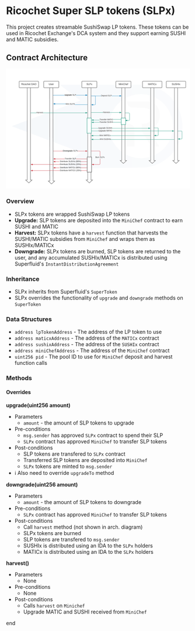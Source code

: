 # Ricochet Super SLP tokens (SLPx)
This project creates streamable SushiSwap LP tokens. These tokens can be used in Ricochet Exchange's DCA system and they support earning SUSHI and MATIC subsidies.

## Contract Architecture
![alt text](./images/architecture.png)

### Overview
* SLPx tokens are wrapped SushiSwap LP tokens
* **Upgrade:** SLP tokens are deposited into the `MiniChef` contract to earn SUSHI and MATIC
* **Harvest:** SLPx tokens have a `harvest` function that harvests the SUSHI/MATIC subsidies from `MiniChef` and wraps them as SUSHIx/MATICx
* **Downgrade:** SLPx tokens are burned, SLP tokens are returned to the user, and any accumulated SUSHIx/MATICx is distributed using Superfluid's `InstantDistributionAgreement`
### Inheritance
* SLPx inherits from Superfluid's `SuperToken`
* SLPx overrides the functionality of `upgrade` and `downgrade` methods on `SuperToken`
### Data Structures
* `address lpTokenAddress` - The address of the LP token to use
* `address maticxAddress` - The address of the `MATICx` contract
* `address sushixAddress` - The address of the `SUSHIx` contract
* `address miniChefAddress` - The address of the `MiniChef` contract
* `uint256 pid` - The pool ID to use for `MiniChef` deposit and harvest function calls
### Methods
#### Overrides
**upgrade(uint256 amount)**
* Parameters
  * `amount` - the amount of SLP tokens to upgrade
* Pre-conditions
  * `msg.sender` has approved `SLPx` contract to spend their SLP
  * `SLPx` contract has approved `MiniChef` to transfer SLP tokens
* Post-conditions
  * SLP tokens are transfered to `SLPx` contract
  * Transferred SLP tokens are deposited into `MiniChef`
  * `SLPx` tokens are minted to `msg.sender`
* :information_source: Also need to override `upgradeTo` method

**downgrade(uint256 amount)**
* Parameters
  * `amount` - the amount of SLP tokens to downgrade
* Pre-conditions
  * `SLPx` contract has approved `MiniChef` to transfer SLP tokens
* Post-conditions
  * Call `harvest` method (not shown in arch. diagram)
  * SLPx tokens are burned
  * SLP tokens are transfered to `msg.sender`
  * SUSHIx is distributed using an IDA to the `SLPx` holders
  * MATICx is distributed using an IDA to the `SLPx` holders

**harvest()**
* Parameters
  * None
* Pre-conditions
  * None
* Post-conditions
  * Calls `harvest` on `Minichef`
  * Upgrade MATIC and SUSHI received from `MiniChef`





end
